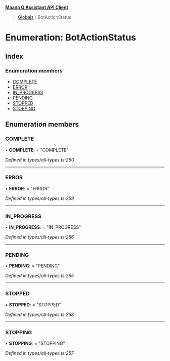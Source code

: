 **[Maana Q Assistant API Client](../README.md)**

> [Globals](../README.md) / BotActionStatus

# Enumeration: BotActionStatus

## Index

### Enumeration members

* [COMPLETE](botactionstatus.md#complete)
* [ERROR](botactionstatus.md#error)
* [IN\_PROGRESS](botactionstatus.md#in_progress)
* [PENDING](botactionstatus.md#pending)
* [STOPPED](botactionstatus.md#stopped)
* [STOPPING](botactionstatus.md#stopping)

## Enumeration members

### COMPLETE

•  **COMPLETE**:  = "COMPLETE"

*Defined in types/all-types.ts:260*

___

### ERROR

•  **ERROR**:  = "ERROR"

*Defined in types/all-types.ts:259*

___

### IN\_PROGRESS

•  **IN\_PROGRESS**:  = "IN\_PROGRESS"

*Defined in types/all-types.ts:256*

___

### PENDING

•  **PENDING**:  = "PENDING"

*Defined in types/all-types.ts:255*

___

### STOPPED

•  **STOPPED**:  = "STOPPED"

*Defined in types/all-types.ts:258*

___

### STOPPING

•  **STOPPING**:  = "STOPPING"

*Defined in types/all-types.ts:257*
